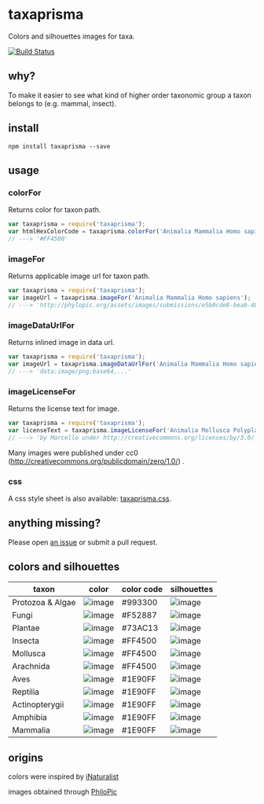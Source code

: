 # taxaprisma
Colors and silhouettes images for taxa.

[![Build Status](https://travis-ci.org/jhpoelen/taxaprisma.svg?branch=master)](https://travis-ci.org/jhpoelen/taxaprisma)

## why?
To make it easier to see what kind of higher order taxonomic group a taxon belongs to (e.g. mammal, insect).

## install
```npm install taxaprisma --save```

## usage
### colorFor
Returns color for taxon path.

```javascript
var taxaprisma = require('taxaprisma');
var htmlHexColorCode = taxaprisma.colorFor('Animalia Mammalia Homo sapiens');
// ---> '#FF4500'
 ```

### imageFor
Returns applicable image url for taxon path.

```javascript
var taxaprisma = require('taxaprisma');
var imageUrl = taxaprisma.imageFor('Animalia Mammalia Homo sapiens');
// ---> 'http://phylopic.org/assets/images/submissions/e5b0cde8-beab-48dc-b77c-d48b16c6a05e.thumb.png'
```
### imageDataUrlFor
Returns inlined image in data url.

```javascript
var taxaprisma = require('taxaprisma');
var imageUrl = taxaprisma.imageDataUrlFor('Animalia Mammalia Homo sapiens');
// ---> 'data:image/png;base64,...'
```

### imageLicenseFor
Returns the license text for image.
```javascript
var taxaprisma = require('taxaprisma');
var licenseText = taxaprisma.imageLicenseFor('Animalia Mollusca Polyplacophora Neoloricata')
// ---> 'by Marcello under http://creativecommons.org/licenses/by/3.0/'
```
Many images were published under cc0 (http://creativecommons.org/publicdomain/zero/1.0/) .

### css
A css style sheet is also available: [taxaprisma.css](./taxaprisma.css).

## anything missing?
Please open [an issue](../../issues/new) or submit a pull request.

## colors and silhouettes
taxon | color | color code | silhouettes
--- | --- | --- | --- 
Protozoa & Algae | ![image](https://rawgit.com/jhpoelen/taxaprisma/master/assets/colorProtozoaAlgae.svg) | #993300 | ![image](http://phylopic.org/assets/images/submissions/febb8ca1-4f28-4d6f-8e78-d7d3c568c893.thumb.png) 
Fungi | ![image](https://rawgit.com/jhpoelen/taxaprisma/master/assets/colorFungi.svg) | #F52887 | ![image](http://phylopic.org/assets/images/submissions/afd875a3-815f-443b-9b93-3e5bedd9a7a3.thumb.png)
Plantae| ![image](https://rawgit.com/jhpoelen/taxaprisma/master/assets/colorPlantae.svg)| #73AC13|  ![image](http://phylopic.org/assets/images/submissions/b6400f39-345a-4711-ab4f-92fd4e22cb1a.thumb.png) 
Insecta| ![image](https://rawgit.com/jhpoelen/taxaprisma/master/assets/colorInsecta.svg) | #FF4500| ![image](http://phylopic.org/assets/images/submissions/6c6c5073-2383-40fb-9824-c6a8ed27badc.thumb.png) 
Mollusca| ![image](https://rawgit.com/jhpoelen/taxaprisma/master/assets/colorMollusca.svg) | #FF4500| ![image](http://phylopic.org/assets/images/submissions/1eb7433a-4943-4220-aa66-a658b272f23c.thumb.png) 
Arachnida| ![image](https://rawgit.com/jhpoelen/taxaprisma/master/assets/colorArachnida.svg) | #FF4500 | ![image](http://phylopic.org/assets/images/submissions/44fa6ec0-6bad-42bd-ae91-48d00c9b035c.thumb.png )
Aves| ![image](https://rawgit.com/jhpoelen/taxaprisma/master/assets/colorAves.svg) | #1E90FF | ![image](http://phylopic.org/assets/images/submissions/ee764929-c865-44f6-b5db-b4e7d5693d1a.thumb.png)
Reptilia| ![image](https://rawgit.com/jhpoelen/taxaprisma/master/assets/colorReptilia.svg) | #1E90FF | ![image](http://phylopic.org/assets/images/submissions/dffda000-77cb-4251-b837-0cd2ab21ed5b.thumb.png)
Actinopterygii| ![image](https://rawgit.com/jhpoelen/taxaprisma/master/assets/colorActinopterygii.svg) | #1E90FF | ![image](http://phylopic.org/assets/images/submissions/90e1c28f-dd6f-4b1c-b263-91d208610458.thumb.png)
Amphibia| ![image](https://rawgit.com/jhpoelen/taxaprisma/master/assets/colorAmphibia.svg) | #1E90FF | ![image](http://phylopic.org/assets/images/submissions/244be3ea-0fe5-45b6-b04e-1bd914489f95.thumb.png)
Mammalia| ![image](https://rawgit.com/jhpoelen/taxaprisma/master/assets/colorMammalia.svg)| #1E90FF | ![image](http://phylopic.org/assets/images/submissions/e5b0cde8-beab-48dc-b77c-d48b16c6a05e.thumb.png)

## origins
colors were inspired by [iNaturalist](http://inaturalist.org)

images obtained through [PhiloPic](http://phylopic.org)

